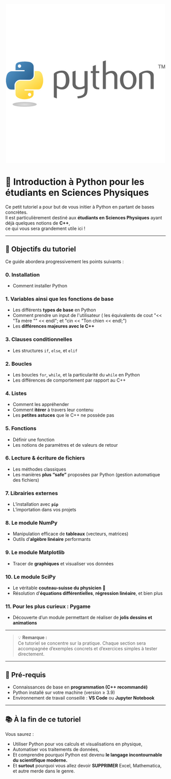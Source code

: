<p align="center">
  <img src="./PythonLogo.jpg" alt="Logo Python" width="500">
</p>


# 🐍 Introduction à Python pour les étudiants en Sciences Physiques

Ce petit tutoriel a pour but de vous initier à Python en partant de bases concrètes.  
Il est particulièrement destiné aux **étudiants en Sciences Physiques** ayant déjà quelques notions de **C++**,  
ce qui vous sera grandement utile ici !

---

## 🧩 Objectifs du tutoriel

Ce guide abordera progressivement les points suivants :
### 0. Installation
- Comment installer Python 

### 1. Variables ainsi que les fonctions de base
- Les différents **types de base** en Python
- Comment prendre un input de l'utilisateur ( les équivalents de cout "<< "Ta mère "" << endl"; et "cin << "Ton chien << endl;")
- Les **différences majeures avec le C++**

  
### 3. Clauses conditionnelles
- Les structures `if`, `else`, et `elif`

### 2. Boucles
- Les boucles `for`, `while`, et la particularité du `while` en Python  
- Les différences de comportement par rapport au C++



### 4. Listes
- Comment les appréhender  
- Comment **itérer** à travers leur contenu  
- Les **petites astuces** que le C++ ne possède pas

### 5. Fonctions
- Définir une fonction  
- Les notions de paramètres et de valeurs de retour

### 6. Lecture & écriture de fichiers
- Les méthodes classiques  
- Les manières **plus “safe”** proposées par Python (gestion automatique des fichiers)

### 7. Librairies externes
- L’installation avec **`pip`**  
- L’importation dans vos projets

### 8. Le module **NumPy**
- Manipulation efficace de **tableaux** (vecteurs, matrices)  
- Outils d’**algèbre linéaire** performants

### 9. Le module **Matplotlib**
- Tracer de **graphiques** et visualiser vos données

### 10. Le module **SciPy**
- Le véritable **couteau-suisse du physicien** 🔧  
- Résolution d’**équations différentielles**, **régression linéaire**, et bien plus

### 11. Pour les plus curieux : **Pygame**
- Découverte d’un module permettant de réaliser de **jolis dessins et animations**

---

> 💡 **Remarque :**  
> Ce tutoriel se concentre sur la pratique. Chaque section sera accompagnée d’exemples concrets et d’exercices simples à tester directement.

---

## 🚀 Pré-requis
- Connaissances de base en **programmation (C++ recommandé)**  
- Python installé sur votre machine (version ≥ 3.9)  
- Environnement de travail conseillé : **VS Code** ou **Jupyter Notebook**

---

## 📚 À la fin de ce tutoriel
Vous saurez :
- Utiliser Python pour vos calculs et visualisations en physique,  
- Automatiser vos traitements de données,  
- Et comprendre pourquoi Python est devenu **le langage incontournable du scientifique moderne.**
- Et **surtout** pourquoi vous allez devoir **SUPPRIMER** Excel, Mathematica, et autre merde dans le genre.
